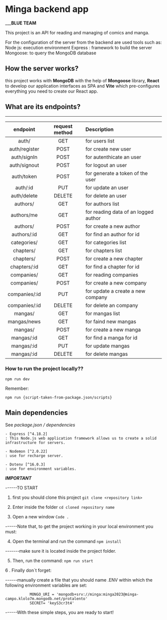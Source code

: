 # Minga backend app
_____________________BLUE TEAM__________________

This project is an API for reading and managing of comics and manga.

For the configuration of the server from the backend are used tools such as:   
Node js: execution environment
Express : framework to build the server
Mongoose: to query the MongoDB database

## How the server works?

this project works with **MongoDB** with the help of **Mongoose** library, **React** to develop our application interfaces as SPA and **Vite** which pre-configures everything you need to create our React app.

## What are its endpoints?
________________________________________________________________


| endpoint | request method | Description |
|  :----:  |  :----:  |    :---     |
| auth/         | GET     | for users list                      |
| auth/register | POST    | for create new user                 |
| auth/signIn   | POST    | for autenthicate an user            |
| auth/signout  | POST    | for logout an user                  |
| auth/token    | POST    | for generate a token of the user    |
| auth/:id      | PUT     | for update an user                  |
| auth/delete   | DELETE  | for delete an user                  |
| authors/      | GET     | for authors list                    |
| authors/me    | GET     | for reading data of an logged author|
| authors/      | POST    | for create a new author             |
| authors/:id   | GET     | for find an author for id           |
| categories/   | GET     | for categories list                 |
| chapters/     | GET     | for chapters list                   |
| chapters/     | POST    | for create a new chapter            |
| chapters/:id  | GET     | for find a chapter for id           |
| companies/    | GET     | for reading companies               |
| companies/    | POST    | for create a new company            |
| companies/:id | PUT     | for update a  create a new company  |
| companies/:id | DELETE  | for  delete an company              |
| mangas/       | GET     | for mangas list                     |
| mangas/news   | GET     | for faind new mangas                |
| mangas/       | POST    | for create a new manga              |
| mangas/:id    | GET     | for find a manga for id             |
| mangas/:id    | PUT     | for update mangas                   |
| mangas/:id    | DELETE  | for delete mangas                   |

### How to run the project locally??

```npm run dev```

Remember:

```npm run {script-taken-from-package.json/scripts}```

## Main dependencies

See *package.json / dependencies*

    - Express [^4.18.2]
    : This Node.js web application framework allows us to create a solid infrastructure for servers.

    - Nodemon [^2.0.22]
    : use for recharge server.

    - Dotenv [^16.0.3]
    : use for environment variables.

___________________________________IMPORTANT___________________________________

------TO START
1. first you should clone this project
   ```git clone <repository link>```

2. Enter inside the folder
      ``` cd cloned repository name ```

3. Open a new window
         ```Code . ```


------Note that, to get the project working in your local environment you must:

4. Open the terminal and run the command
          ``` npm install ```

-------make sure it is located inside the project folder.

5. Then, run the command:
         ``` npm run start ```

6 . Finally don´t forget:

------manually create a file that you should name .ENV within which the following environment variables are set:

               MONGO_URI = 'mongodb+srv://minga:minga2023@minga-campo.klolo7m.mongodb.net/protalento'
               SECRET= 'keyS3cr3t4'

------With these simple steps, you are ready to start!
